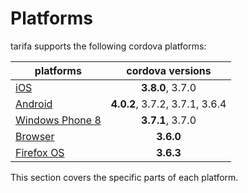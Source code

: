 # Platforms

tarifa supports the following cordova platforms:

| platforms      | cordova versions |
| ---------------|:------:|
| [iOS](./ios.md)         |  **3.8.0**, 3.7.0     |
| [Android](./android.md)   | **4.0.2**, 3.7.2, 3.7.1, 3.6.4      |
| [Windows Phone 8](./wp8.md) |  **3.7.1**, 3.7.0 |
| [Browser](./browser.md) | **3.6.0** |
| [Firefox OS](./ffos.md) | **3.6.3** |

This section covers the specific parts of each platform.
